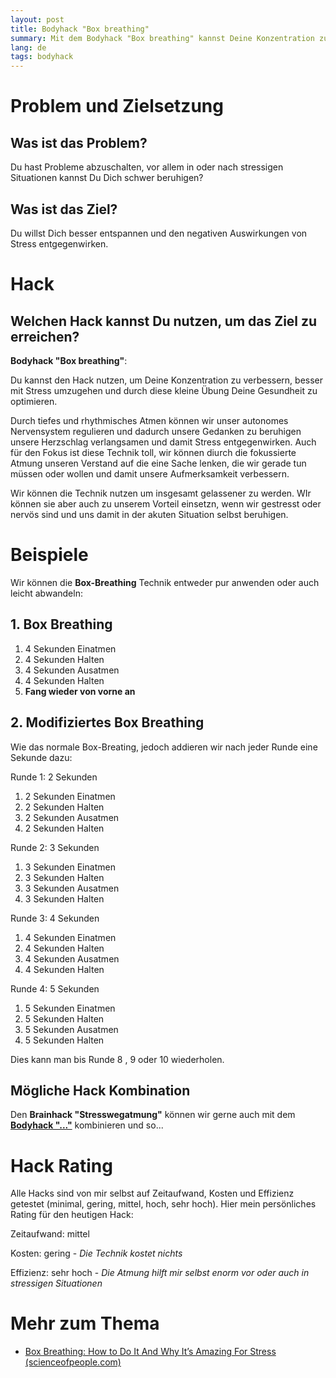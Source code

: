 ```yaml
---
layout: post
title: Bodyhack "Box breathing"
summary: Mit dem Bodyhack "Box breathing" kannst Deine Konzentration zu verbessern, besser mit Stress umzugehen und durch diese kleine Übung Deine Gesundheit zu optimieren.
lang: de
tags: bodyhack
---
```


# Problem und Zielsetzung

## Was ist das Problem?

Du hast Probleme abzuschalten, vor allem in oder nach stressigen Situationen kannst Du Dich schwer beruhigen?

## Was ist das Ziel?

Du willst Dich besser entspannen und den negativen Auswirkungen von Stress entgegenwirken. 

# Hack

## Welchen Hack kannst Du nutzen, um das Ziel zu erreichen?

**Bodyhack "Box breathing"**:

Du kannst den Hack nutzen, um Deine Konzentration zu verbessern, besser mit Stress umzugehen und durch diese kleine Übung Deine Gesundheit zu optimieren.

Durch tiefes und rhythmisches Atmen können wir unser autonomes Nervensystem regulieren und dadurch unsere Gedanken zu beruhigen unsere Herzschlag verlangsamen und damit Stress entgegenwirken. Auch für den Fokus ist diese Technik toll, wir können diurch die fokussierte Atmung unseren Verstand auf die eine Sache lenken, die wir gerade tun müssen oder wollen und damit unsere Aufmerksamkeit verbessern.

Wir können die Technik nutzen um insgesamt gelassener zu werden. WIr können sie aber auch zu unserem Vorteil einsetzn, wenn wir gestresst oder nervös sind und uns damit in der akuten Situation selbst beruhigen.

# Beispiele

Wir können die **Box-Breathing** Technik entweder pur anwenden oder auch leicht abwandeln:

## 1. Box Breathing

1. 4 Sekunden Einatmen
2. 4 Sekunden Halten
3. 4 Sekunden Ausatmen
4. 4 Sekunden Halten
5. **Fang wieder von vorne an**

## 2. Modifiziertes Box Breathing

Wie das normale Box-Breating, jedoch addieren wir nach jeder Runde eine Sekunde dazu:

Runde 1: 2 Sekunden

1.  2 Sekunden Einatmen
2.  2 Sekunden Halten
3.  2 Sekunden Ausatmen
4.  2 Sekunden Halten

Runde 2: 3 Sekunden

1.  3 Sekunden Einatmen
2.  3 Sekunden Halten
3.  3 Sekunden Ausatmen
4.  3 Sekunden Halten

Runde 3: 4 Sekunden

1.  4 Sekunden Einatmen
2.  4 Sekunden Halten
3.  4 Sekunden Ausatmen
4.  4 Sekunden Halten

Runde 4: 5 Sekunden

1.  5 Sekunden Einatmen
2.  5 Sekunden Halten
3.  5 Sekunden Ausatmen
4.  5 Sekunden Halten

Dies kann man bis Runde 8 , 9 oder 10 wiederholen.

## Mögliche Hack Kombination

Den **Brainhack "Stresswegatmung"** können wir gerne auch mit dem [**Bodyhack "..."**](2024-01-05-brainhack-smart-goals.md) kombinieren und so...


# Hack Rating

Alle Hacks sind von mir selbst auf Zeitaufwand, Kosten und Effizienz getestet (minimal, gering, mittel, hoch, sehr hoch). Hier mein persönliches Rating für den heutigen Hack:

Zeitaufwand: mittel

Kosten: gering - _Die Technik kostet nichts_

Effizienz: sehr hoch - _Die Atmung hilft mir selbst enorm vor oder auch in stressigen Situationen_

# Mehr zum Thema

- [Box Breathing: How to Do It And Why It’s Amazing For Stress (scienceofpeople.com)](https://www.scienceofpeople.com/how-box-breathing/)

  

